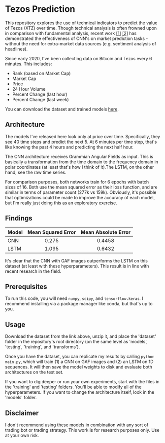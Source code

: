 # Tezos Prediction

This repository explores the use of technical indicators to predict the value
of Tezos (XTZ) over time. Though technical analysis is often frowned upon in
comparison with fundamental analysis, recent work
[[1]](https://arxiv.org/pdf/1901.05237.pdf)
[[2]](http://www.ieee-jas.org/fileZDHXBEN/journal/article/zdhxbywb/2020/3/PDF/JAS-2019-0392.pdf)
has demonstrated the effectiveness of CNN's on market prediction tasks - without
the need for extra-market data sources (e.g. sentiment analysis of headlines).

Since early 2020, I've been collecting data on Bitcoin and Tezos every 6
minutes. This includes:
- Rank (based on Market Cap)
- Market Cap
- Price
- 24 Hour Volume
- Percent Change (last hour)
- Percent Change (last week)

You can download the dataset and trained models
[here](https://drive.google.com/drive/folders/1m8Km28rn6RPEPKIJ_gAsp8aV6TJU2Sfq?usp=sharing).

## Architecture
The models I've released here look only at price over time. Specifically,
they see 40 time steps and predict the next 5. At 6 minutes per time step,
that's like knowing the past 4 hours and predicting the next half hour.

The CNN architecture receives Grammian Angular Fields as input. This is
basically a transformation from the time domain to the frequency domain
in polar coordinates (at least that's how I think of it).The LSTM, on the
other hand, see the raw time series.

For comparison purposes, both networks train for 6 epochs with batch sizes
of 16. Both use the mean squared error as their loss function, and are
similar in terms of parameter count (277k vs 159k). Obviously, it's
possible that optimizations could be made to improve the accuracy of each
model, but I'm really just doing this as an exploratory exercise.

## Findings
Model | Mean Squared Error | Mean Absolute Error
--- | :---: | :---: |
CNN | 0.275 | 0.4458
LSTM | 1.095 | 0.6432

It's clear that the CNN with GAF images outperforms the LSTM on this dataset
(at least with these hyperparameters). This result is in line with recent
research in the field.

## Prerequisites
To run this code, you will need `numpy`, `scipy`, and `tensorflow.keras`. I
recommend installing via a package manager like conda, but that's up to you.

## Usage
Download the dataset from the link above, unzip it, and place the 'dataset'
folder in the repository's root directory (on the same level as 'models',
'testing', 'training', and 'transforms').

Once you have the dataset, you can replicate my results by calling `python
main.py`, which will train (1) a CNN on GAF images and (2) an LSTM on 1D
sequences. It will then save the model weights to disk and evaluate both
architectures on the test set.

If you want to dig deeper or run your own experiments, start with the files
in the 'training' and 'testing' folders. You'll be able to modify all of the
hyperparameters. If you want to change the architecture itself, look in the
'models' folder.

## Disclaimer
I don't recommend using these models in combination with any sort of trading
bot or trading strategy. This work is for research purposes only. Use at your
own risk.
